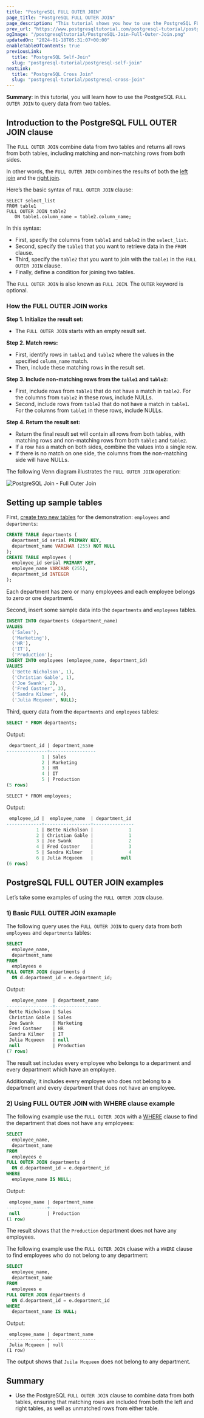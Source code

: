 ```yaml
---
title: "PostgreSQL FULL OUTER JOIN"
page_title: "PostgreSQL FULL OUTER JOIN"
page_description: "This tutorial shows you how to use the PostgreSQL FULL OUTER JOIN to join two tables."
prev_url: "https://www.postgresqltutorial.com/postgresql-tutorial/postgresql-full-outer-join/"
ogImage: "/postgresqltutorial/PostgreSQL-Join-Full-Outer-Join.png"
updatedOn: "2024-01-18T05:31:07+00:00"
enableTableOfContents: true
previousLink: 
  title: "PostgreSQL Self-Join"
  slug: "postgresql-tutorial/postgresql-self-join"
nextLink: 
  title: "PostgreSQL Cross Join"
  slug: "postgresql-tutorial/postgresql-cross-join"
---
```





**Summary**: in this tutorial, you will learn how to use the PostgreSQL `FULL OUTER JOIN` to query data from two tables.


## Introduction to the PostgreSQL FULL OUTER JOIN clause

The `FULL OUTER JOIN` combine data from two tables and returns all rows from both tables, including matching and non\-matching rows from both sides.

In other words, the `FULL OUTER JOIN` combines the results of both the [left join](postgresql-left-join) and the [right join](postgresql-right-join).

Here’s the basic syntax of `FULL OUTER JOIN` clause:


```sqlsql
SELECT select_list
FROM table1
FULL OUTER JOIN table2 
   ON table1.column_name = table2.column_name;
```
In this syntax:

* First, specify the columns from `table1` and `table2` in the `select_list`.
* Second, specify the `table1` that you want to retrieve data in the `FROM` clause.
* Third, specify the `table2` that you want to join with the `table1` in the `FULL OUTER JOIN` clause.
* Finally, define a condition for joining two tables.

The `FULL OUTER JOIN` is also known as `FULL JOIN`. The `OUTER` keyword is optional.


### How the FULL OUTER JOIN works

**Step 1\. Initialize the result set:** 

* The `FULL OUTER JOIN` starts with an empty result set.

**Step 2\. Match rows:**

* First, identify rows in `table1` and `table2` where the values in the specified `column_name` match.
* Then, include these matching rows in the result set.

**Step 3\. Include non\-matching rows from the `table1` and `table2`:**

* First, include rows from `table1` that do not have a match in `table2`. For the columns from `table2` in these rows, include NULLs.
* Second, include rows from `table2` that do not have a match in `table1`. For the columns from `table1` in these rows, include NULLs.

**Step 4\. Return the result set:**

* Return the final result set will contain all rows from both tables, with matching rows and non\-matching rows from both `table1` and `table2`.
* If a row has a match on both sides, combine the values into a single row.
* If there is no match on one side, the columns from the non\-matching side will have NULLs.

The following Venn diagram illustrates the `FULL OUTER JOIN` operation:

![PostgreSQL Join - Full Outer Join](/postgresqltutorial/PostgreSQL-Join-Full-Outer-Join.png)
## Setting up sample tables

First, [create two new tables](postgresql-create-table) for the demonstration: `employees` and `departments`:


```sql
CREATE TABLE departments (
  department_id serial PRIMARY KEY, 
  department_name VARCHAR (255) NOT NULL
);
CREATE TABLE employees (
  employee_id serial PRIMARY KEY, 
  employee_name VARCHAR (255), 
  department_id INTEGER
);
```
Each department has zero or many employees and each employee belongs to zero or one department.

Second, insert some sample data into the `departments` and `employees` tables.


```sql
INSERT INTO departments (department_name) 
VALUES 
  ('Sales'), 
  ('Marketing'), 
  ('HR'), 
  ('IT'), 
  ('Production');
INSERT INTO employees (employee_name, department_id) 
VALUES 
  ('Bette Nicholson', 1), 
  ('Christian Gable', 1), 
  ('Joe Swank', 2), 
  ('Fred Costner', 3), 
  ('Sandra Kilmer', 4), 
  ('Julia Mcqueen', NULL);

```
Third, query data from the `departments` and `employees` tables:


```sql
SELECT * FROM departments;
```
Output:


```sql
 department_id | department_name
---------------+-----------------
             1 | Sales
             2 | Marketing
             3 | HR
             4 | IT
             5 | Production
(5 rows)
```

```
SELECT * FROM employees;
```
Output:


```sql
 employee_id |  employee_name  | department_id
-------------+-----------------+---------------
           1 | Bette Nicholson |             1
           2 | Christian Gable |             1
           3 | Joe Swank       |             2
           4 | Fred Costner    |             3
           5 | Sandra Kilmer   |             4
           6 | Julia Mcqueen   |          null
(6 rows)
```

## PostgreSQL FULL OUTER JOIN examples

Let’s take some examples of using the `FULL OUTER JOIN` clause.


### 1\) Basic FULL OUTER JOIN examaple

The following query uses the `FULL OUTER JOIN` to query data from both `employees` and `departments` tables:


```sql
SELECT 
  employee_name, 
  department_name 
FROM 
  employees e 
FULL OUTER JOIN departments d 
  ON d.department_id = e.department_id;
```
Output:


```sql
  employee_name  | department_name
-----------------+-----------------
 Bette Nicholson | Sales
 Christian Gable | Sales
 Joe Swank       | Marketing
 Fred Costner    | HR
 Sandra Kilmer   | IT
 Julia Mcqueen   | null
 null            | Production
(7 rows)
```
The result set includes every employee who belongs to a department and every department which have an employee.

Additionally, it includes every employee who does not belong to a department and every department that does not have an employee.


### 2\) Using FULL OUTER JOIN with WHERE clause example

The following example use the `FULL OUTER JOIN` with a [WHERE](postgresql-where) clause to find the department that does not have any employees:


```sql
SELECT 
  employee_name, 
  department_name 
FROM 
  employees e 
FULL OUTER JOIN departments d 
  ON d.department_id = e.department_id 
WHERE 
  employee_name IS NULL;

```
Output:


```sql
 employee_name | department_name
---------------+-----------------
 null          | Production
(1 row)
```
The result shows that the `Production` department does not have any employees.

The following example use the `FULL OUTER JOIN` cluase with a `WHERE` clause to find employees who do not belong to any department:


```sql
SELECT 
  employee_name, 
  department_name 
FROM 
  employees e 
FULL OUTER JOIN departments d 
  ON d.department_id = e.department_id 
WHERE 
  department_name IS NULL;
```
Output:


```
 employee_name | department_name
---------------+-----------------
 Julia Mcqueen | null
(1 row)
```
The output shows that `Juila Mcqueen` does not belong to any department.


## Summary

* Use the PostgreSQL `FULL OUTER JOIN` clause to combine data from both tables, ensuring that matching rows are included from both the left and right tables, as well as unmatched rows from either table.

